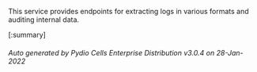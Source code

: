 






This service provides endpoints for extracting logs in various formats and auditing internal data.

[:summary]

###### Auto generated by Pydio Cells Enterprise Distribution v3.0.4 on 28-Jan-2022
